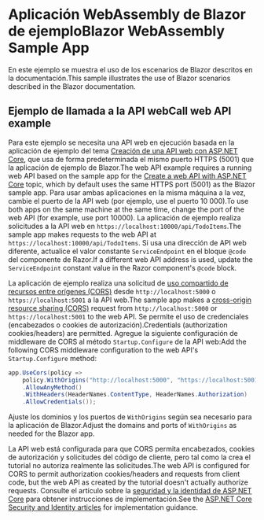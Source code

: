# <a name="blazor-webassembly-sample-app"></a><span data-ttu-id="ee26e-101">Aplicación WebAssembly de Blazor de ejemplo</span><span class="sxs-lookup"><span data-stu-id="ee26e-101">Blazor WebAssembly Sample App</span></span>

<span data-ttu-id="ee26e-102">En este ejemplo se muestra el uso de los escenarios de Blazor descritos en la documentación.</span><span class="sxs-lookup"><span data-stu-id="ee26e-102">This sample illustrates the use of Blazor scenarios described in the Blazor documentation.</span></span>

## <a name="call-web-api-example"></a><span data-ttu-id="ee26e-103">Ejemplo de llamada a la API web</span><span class="sxs-lookup"><span data-stu-id="ee26e-103">Call web API example</span></span>

<span data-ttu-id="ee26e-104">Para este ejemplo se necesita una API web en ejecución basada en la aplicación de ejemplo del tema <a href="https://docs.microsoft.com/aspnet/core/tutorials/first-web-api">Creación de una API web con ASP.NET Core</a>, que usa de forma predeterminada el mismo puerto HTTPS (5001) que la aplicación de ejemplo de Blazor.</span><span class="sxs-lookup"><span data-stu-id="ee26e-104">The web API example requires a running web API based on the sample app for the <a href="https://docs.microsoft.com/aspnet/core/tutorials/first-web-api">Create a web API with ASP.NET Core</a> topic, which by default uses the same HTTPS port (5001) as the Blazor sample app.</span></span> <span data-ttu-id="ee26e-105">Para usar ambas aplicaciones en la misma máquina a la vez, cambie el puerto de la API web (por ejemplo, use el puerto 10 000).</span><span class="sxs-lookup"><span data-stu-id="ee26e-105">To use both apps on the same machine at the same time, change the port of the web API (for example, use port 10000).</span></span> <span data-ttu-id="ee26e-106">La aplicación de ejemplo realiza solicitudes a la API web en `https://localhost:10000/api/TodoItems`.</span><span class="sxs-lookup"><span data-stu-id="ee26e-106">The sample app makes requests to the web API at `https://localhost:10000/api/TodoItems`.</span></span> <span data-ttu-id="ee26e-107">Si usa una dirección de API web diferente, actualice el valor constante `ServiceEndpoint` en el bloque `@code` del componente de Razor.</span><span class="sxs-lookup"><span data-stu-id="ee26e-107">If a different web API address is used, update the `ServiceEndpoint` constant value in the Razor component's `@code` block.</span></span></p>

<span data-ttu-id="ee26e-108">La aplicación de ejemplo realiza una solicitud de <a href="https://docs.microsoft.com/aspnet/core/security/cors">uso compartido de recursos entre orígenes (CORS)</a> desde `http://localhost:5000` o `https://localhost:5001` a la API web.</span><span class="sxs-lookup"><span data-stu-id="ee26e-108">The sample app makes a <a href="https://docs.microsoft.com/aspnet/core/security/cors">cross-origin resource sharing (CORS)</a> request from `http://localhost:5000` or `https://localhost:5001` to the web API.</span></span> <span data-ttu-id="ee26e-109">Se permite el uso de credenciales (encabezados o cookies de autorización).</span><span class="sxs-lookup"><span data-stu-id="ee26e-109">Credentials (authorization cookies/headers) are permitted.</span></span> <span data-ttu-id="ee26e-110">Agregue la siguiente configuración de middleware de CORS al método `Startup.Configure` de la API web:</span><span class="sxs-lookup"><span data-stu-id="ee26e-110">Add the following CORS middleware configuration to the web API's `Startup.Configure` method:</span></span></p>

```csharp
app.UseCors(policy => 
    policy.WithOrigins("http://localhost:5000", "https://localhost:5001")
    .AllowAnyMethod()
    .WithHeaders(HeaderNames.ContentType, HeaderNames.Authorization)
    .AllowCredentials());
```

<span data-ttu-id="ee26e-111">Ajuste los dominios y los puertos de `WithOrigins` según sea necesario para la aplicación de Blazor.</span><span class="sxs-lookup"><span data-stu-id="ee26e-111">Adjust the domains and ports of `WithOrigins` as needed for the Blazor app.</span></span>

<span data-ttu-id="ee26e-112">La API web está configurada para que CORS permita encabezados, cookies de autorización y solicitudes del código de cliente, pero tal como la crea el tutorial no autoriza realmente las solicitudes.</span><span class="sxs-lookup"><span data-stu-id="ee26e-112">The web API is configured for CORS to permit authorization cookies/headers and requests from client code, but the web API as created by the tutorial doesn't actually authorize requests.</span></span> <span data-ttu-id="ee26e-113">Consulte el artículo sobre la <a href="https://docs.microsoft.com/aspnet/core/security/">seguridad y la identidad de ASP.NET Core</a> para obtener instrucciones de implementación.</span><span class="sxs-lookup"><span data-stu-id="ee26e-113">See the <a href="https://docs.microsoft.com/aspnet/core/security/">ASP.NET Core Security and Identity articles</a> for implementation guidance.</span></span>
